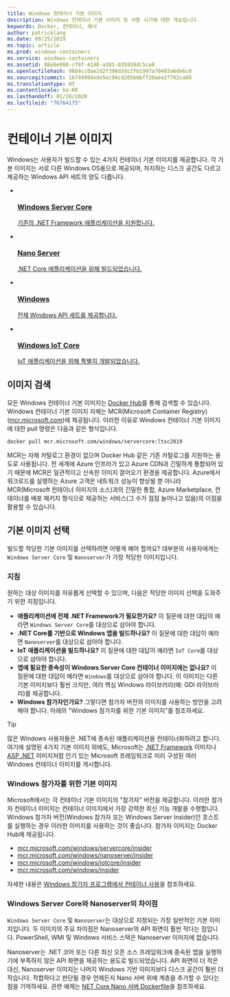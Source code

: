 ```yaml
---
title: Windows 컨테이너 기본 이미지
description: Windows 컨테이너 기본 이미지 및 사용 시기에 대한 개요입니다.
keywords: Docker, 컨테이너, 해시
author: patricklang
ms.date: 09/25/2019
ms.topic: article
ms.prod: windows-containers
ms.service: windows-containers
ms.assetid: 88e6e080-cf8f-41d8-a301-035959dc5ce0
ms.openlocfilehash: 9884cc0ae2d2f398d2dc2fb1997a70493a6de6c0
ms.sourcegitcommit: 16744984ede5ec94cd265b6bff20aee2f782ca88
ms.translationtype: HT
ms.contentlocale: ko-KR
ms.lasthandoff: 01/28/2020
ms.locfileid: "76764175"
---
```

# <a name="container-base-images"></a>컨테이너 기본 이미지

Windows는 사용자가 빌드할 수 있는 4가지 컨테이너 기본 이미지를 제공합니다. 각 기본 이미지는 서로 다른 Windows OS용으로 제공되며, 차지하는 디스크 공간도 다르고 제공하는 Windows API 세트의 양도 다릅니다.

<ul class="columns is-multiline has-margin-left-none has-margin-bottom-none has-padding-top-medium">
    <li class="column is-one-quarter has-padding-top-small-mobile has-padding-bottom-small">
        <a class="is-undecorated is-full-height is-block"
            href="https://hub.docker.com/_/microsoft-windows-servercore" data-linktype="external">
            <article class="card has-outline-hover is-relative is-full-height has-padding-none">
                    <div class="cardImageOuter bgdAccent1 has-padding-top-large has-padding-bottom-large has-padding-left-large has-padding-right-large">
                        <div class="cardImage centered has-padding-top-large has-padding-bottom-large has-padding-left-large has-padding-right-large">
                            <img src="media/Microsoft_logo.svg" alt="" data-linktype="relative-path">
                        </div>
                    </div>
                <div class="card-content has-text-overflow-ellipsis has-padding-top-small">
                    <div class="has-padding-bottom-none">
                        <h3 class="is-size-4 has-margin-top-none has-margin-bottom-none has-text-primary">Windows Server Core</h3>
                    </div>
                    <div class="is-size-7 has-margin-top-small has-line-height-reset">
                        <p>기존의 .NET Framework 애플리케이션을 지원합니다.</p>
                    </div>
                </div>
            </article>
        </a>
    </li>
    <li class="column is-one-quarter has-padding-top-small-mobile has-padding-bottom-small">
        <a class="is-undecorated is-full-height is-block"
            href="https://hub.docker.com/_/microsoft-windows-nanoserver" data-linktype="external">
            <article class="card has-outline-hover is-relative is-full-height has-padding-none">
                    <div class="cardImageOuter bgdAccent1 has-padding-top-large has-padding-bottom-large has-padding-left-large has-padding-right-large">
                        <div class="cardImage centered has-padding-top-large has-padding-bottom-large has-padding-left-large has-padding-right-large">
                            <img src="media/Microsoft_logo.svg" alt="" data-linktype="relative-path">
                        </div>
                    </div>
                <div class="card-content has-text-overflow-ellipsis has-padding-top-small">
                    <div class="has-padding-bottom-none">
                        <h3 class="is-size-4 has-margin-top-none has-margin-bottom-none has-text-primary">Nano Server</h3>
                    </div>
                    <div class="is-size-7 has-margin-top-small has-line-height-reset">
                        <p>.NET Core 애플리케이션을 위해 빌드되었습니다.</p>
                    </div>
                </div>
            </article>
        </a>
    </li>
    <li class="column is-one-quarter has-padding-top-small-mobile has-padding-bottom-small">
        <a class="is-undecorated is-full-height is-block"
            href="https://hub.docker.com/_/microsoft-windows" data-linktype="external">
            <article class="card has-outline-hover is-relative is-full-height has-padding-none">
                    <div class="cardImageOuter bgdAccent1 has-padding-top-large has-padding-bottom-large has-padding-left-large has-padding-right-large">
                        <div class="cardImage centered has-padding-top-large has-padding-bottom-large has-padding-left-large has-padding-right-large">
                            <img src="media/Microsoft_logo.svg" alt="" data-linktype="relative-path">
                        </div>
                    </div>
                <div class="card-content has-text-overflow-ellipsis has-padding-top-small">
                    <div class="has-padding-bottom-none">
                        <h3 class="is-size-4 has-margin-top-none has-margin-bottom-none has-text-primary">Windows</h3>
                    </div>
                    <div class="is-size-7 has-margin-top-small has-line-height-reset">
                        <p>전체 Windows API 세트를 제공합니다.</p>
                    </div>
                </div>
            </article>
        </a>
    </li>
    <li class="column is-one-quarter has-padding-top-small-mobile has-padding-bottom-small">
        <a class="is-undecorated is-full-height is-block"
            href="https://hub.docker.com/_/microsoft-windows-iotcore" data-linktype="external">
            <article class="card has-outline-hover is-relative is-full-height has-padding-none">
                    <div class="cardImageOuter bgdAccent1 has-padding-top-large has-padding-bottom-large has-padding-left-large has-padding-right-large">
                        <div class="cardImage centered has-padding-top-large has-padding-bottom-large has-padding-left-large has-padding-right-large">
                            <img src="media/Microsoft_logo.svg" alt="" data-linktype="relative-path">
                        </div>
                    </div>
                <div class="card-content has-text-overflow-ellipsis has-padding-top-small">
                    <div class="has-padding-bottom-none">
                        <h3 class="is-size-4 has-margin-top-none has-margin-bottom-none has-text-primary">Windows IoT Core</h3>
                    </div>
                    <div class="is-size-7 has-margin-top-small has-line-height-reset">
                        <p>IoT 애플리케이션을 위해 특별히 개발되었습니다.</p>
                    </div>
                </div>
            </article>
        </a>
    </li>
</ul>

## <a name="image-discovery"></a>이미지 검색

모든 Windows 컨테이너 기본 이미지는 [Docker Hub](https://hub.docker.com/_/microsoft-windows-base-os-images)를 통해 검색할 수 있습니다. Windows 컨테이너 기본 이미지 자체는 MCR(Microsoft Container Registry)([mcr.microsoft.com](https://azure.microsoft.com/en-us/services/container-registry/))에 제공됩니다. 이러한 이유로 Windows 컨테이너 기본 이미지에 대한 pull 명령은 다음과 같은 형식입니다.

```code
docker pull mcr.microsoft.com/windows/servercore:ltsc2019
```

MCR는 자체 카탈로그 환경이 없으며 Docker Hub 같은 기존 카탈로그를 지원하는 용도로 사용됩니다. 전 세계에 Azure 인프라가 있고 Azure CDN과 긴밀하게 통합되어 있기 때문에 MCR은 일관적이고 신속한 이미지 끌어오기 환경을 제공합니다. Azure에서 워크로드를 실행하는 Azure 고객은 네트워크 성능이 향상될 뿐 아니라 MCR(Microsoft 컨테이너 이미지의 소스)과의 긴밀한 통합, Azure Marketplace, 컨테이너를 배포 패키지 형식으로 제공하는 서비스(그 수가 점점 늘어나고 있음)의 이점을 활용할 수 있습니다.

## <a name="choosing-a-base-image"></a>기본 이미지 선택

빌드할 적당한 기본 이미지를 선택하려면 어떻게 해야 할까요? 대부분의 사용자에게는 `Windows Server Core` 및 `Nanoserver`가 가장 적당한 이미지입니다.

### <a name="guidelines"></a>지침

 원하는 대상 이미지를 자유롭게 선택할 수 있으며, 다음은 적당한 이미지 선택을 도와주기 위한 지침입니다.

- **애플리케이션에 전체 .NET Framework가 필요한가요?** 이 질문에 대한 대답이 예라면 `Windows Server Core`를 대상으로 삼아야 합니다.
- **.NET Core를 기반으로 Windows 앱을 빌드하나요?** 이 질문에 대한 대답이 예라면 `Nanoserver`를 대상으로 삼아야 합니다.
- **IoT 애플리케이션을 빌드하나요?** 이 질문에 대한 대답이 예라면 `IoT Core`를 대상으로 삼아야 합니다.
- **앱에 필요한 종속성이 Windows Server Core 컨테이너 이미지에는 없나요?** 이 질문에 대한 대답이 예라면 `Windows`를 대상으로 삼아야 합니다. 이 이미지는 다른 기본 이미지보다 훨씬 크지만, 여러 핵심 Windows 라이브러리(예: GDI 라이브러리)를 제공합니다.
- **Windows 참가자인가요?** 그렇다면 참가자 버전의 이미지를 사용하는 방안을 고려해야 합니다. 아래의 "Windows 참가자를 위한 기본 이미지"를 참조하세요.

> [!TIP]
> 많은 Windows 사용자들은 .NET에 종속된 애플리케이션을 컨테이너화하려고 합니다. 여기에 설명된 4가지 기본 이미지 외에도, Microsoft는 [.NET Framework](https://hub.docker.com/_/microsoft-dotnet-framework) 이미지나 [ASP .NET](https://hub.docker.com/_/microsoft-dotnet-framework-aspnet/) 이미지처럼 인기 있는 Microsoft 프레임워크로 미리 구성된 여러 Windows 컨테이너 이미지를 게시합니다.

### <a name="base-images-for-windows-insiders"></a>Windows 참가자를 위한 기본 이미지

Microsoft에서는 각 컨테이너 기본 이미지의 "참가자" 버전을 제공합니다. 이러한 참가자 컨테이너 이미지는 컨테이너 이미지에서 가장 강력한 최신 기능 개발을 수행합니다. Windows 참가자 버전(Windows 참가자 또는 Windows Server Insider)인 호스트를 실행하는 경우 이러한 이미지를 사용하는 것이 좋습니다. 참가자 이미지는 Docker Hub에 제공됩니다.

- [mcr.microsoft.com/windows/servercore/insider](https://hub.docker.com/_/microsoft-windows-servercore-insider)
- [mcr.microsoft.com/windows/nanoserver/insider](https://hub.docker.com/_/microsoft-windows-nanoserver-insider)
- [mcr.microsoft.com/windows/iotcore/insider](https://hub.docker.com/_/microsoft-windows-iotcore-insider)
- [mcr.microsoft.com/windows/insider](https://hub.docker.com/_/microsoft-windows-insider)

자세한 내용은 [Windows 참가자 프로그램에서 컨테이너 사용](../deploy-containers/insider-overview.md)을 참조하세요.

### <a name="windows-server-core-vs-nanoserver"></a>Windows Server Core와 Nanoserver의 차이점

`Windows Server Core` 및 `Nanoserver`는 대상으로 지정되는 가장 일반적인 기본 이미지입니다. 두 이미지의 주요 차이점은 Nanoserver의 API 화면이 훨씬 작다는 점입니다. PowerShell, WMI 및 Windows 서비스 스택은 Nanoserver 이미지에 없습니다.

Nanoserver는 .NET 코어 또는 다른 최신 오픈 소스 프레임워크에 종속된 앱을 실행하기에 부족하지 않은 API 화면을 제공하는 용도로 빌드되었습니다. API 화면이 더 작은 대신, Nanoserver 이미지는 나머지 Windows 기반 이미지보다 디스크 공간이 훨씬 더 작습니다. 적합하다고 판단될 경우 언제든지 Nano 서버 위에 계층을 추가할 수 있다는 점을 기억하세요. 관련 예제는 [NET Core Nano 서버 Dockerfile](https://github.com/dotnet/dotnet-docker/blob/master/2.1/sdk/nanoserver-1909/amd64/Dockerfile)을 참조하세요.
